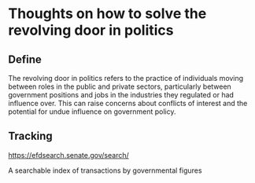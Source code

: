 # Thoughts on how to solve the revolving door in politics

## Define
The revolving door in politics refers to the practice of individuals moving between roles in the public and private sectors, particularly between government positions and jobs in the industries they regulated or had influence over. This can raise concerns about conflicts of interest and the potential for undue influence on government policy.

## Tracking 
https://efdsearch.senate.gov/search/

A searchable index of transactions by governmental figures
